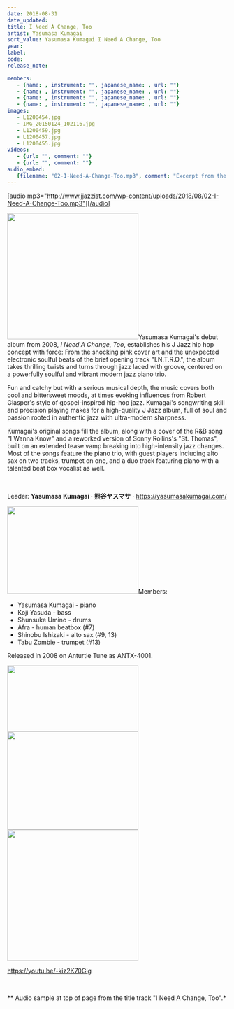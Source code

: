 ```yaml
---
date: 2018-08-31
date_updated: 
title: I Need A Change, Too
artist: Yasumasa Kumagai
sort_value: Yasumasa Kumagai I Need A Change, Too
year: 
label: 
code: 
release_note: 

members:
   - {name: , instrument: "", japanese_name: , url: ""}
   - {name: , instrument: "", japanese_name: , url: ""}
   - {name: , instrument: "", japanese_name: , url: ""}
   - {name: , instrument: "", japanese_name: , url: ""}
images: 
   - L1200454.jpg
   - IMG_20150124_102116.jpg
   - L1200459.jpg
   - L1200457.jpg
   - L1200455.jpg
videos: 
   - {url: "", comment: ""}
   - {url: "", comment: ""}
audio_embed:
   {filename: "02-I-Need-A-Change-Too.mp3", comment: "Excerpt from the title track \"I Need A Change, Too\":"}
---
```

[audio mp3="http://www.jjazzist.com/wp-content/uploads/2018/08/02-I-Need-A-Change-Too.mp3"][/audio]

<a href="http://www.jjazzist.com/wp-content/uploads/2018/08/L1200454.jpg"><img class="alignright size-medium wp-image-2267" src="http://www.jjazzist.com/wp-content/uploads/2018/08/L1200454-300x289.jpg" alt="" width="300" height="289" /></a>Yasumasa Kumagai's debut album from 2008, *I Need A Change, Too*, establishes his J Jazz hip hop concept with force: From the shocking pink cover art and the unexpected electronic soulful beats of the brief opening track "I.N.T.R.O.", the album takes thrilling twists and turns through jazz laced with groove, centered on a powerfully soulful and vibrant modern jazz piano trio.

Fun and catchy but with a serious musical depth, the music covers both cool and bittersweet moods, at times evoking influences from Robert Glasper's style of gospel-inspired hip-hop jazz. Kumagai's songwriting skill and precision playing makes for a high-quality J Jazz album, full of soul and passion rooted in authentic jazz with ultra-modern sharpness.

Kumagai's original songs fill the album, along with a cover of the R&amp;B song "I Wanna Know" and a reworked version of Sonny Rollins's "St. Thomas", built on an extended tease vamp breaking into high-intensity jazz changes. Most of the songs feature the piano trio, with guest players including alto sax on two tracks, trumpet on one, and a duo track featuring piano with a talented beat box vocalist as well.

&nbsp;

Leader: <strong>Yasumasa Kumagai · 熊谷ヤスマサ</strong> · <a href="https://yasumasakumagai.com/">https://yasumasakumagai.com/</a>

<a href="http://www.jjazzist.com/wp-content/uploads/2018/08/IMG_20150124_102116.jpg"><img class="alignright size-medium wp-image-2271" src="http://www.jjazzist.com/wp-content/uploads/2018/08/IMG_20150124_102116-300x200.jpg" alt="" width="300" height="200" /></a>Members:
<ul>
 	<li>Yasumasa Kumagai - piano</li>
 	<li>Koji Yasuda - bass</li>
 	<li>Shunsuke Umino - drums</li>
 	<li>Afra - human beatbox (#7)</li>
 	<li>Shinobu Ishizaki - alto sax (#9, 13)</li>
 	<li>Tabu Zombie - trumpet (#13)</li>
</ul>
Released in 2008 on Anturtle Tune as ANTX-4001.

<a href="http://www.jjazzist.com/wp-content/uploads/2018/08/L1200459.jpg"><img class="alignnone size-medium wp-image-2270" src="http://www.jjazzist.com/wp-content/uploads/2018/08/L1200459-300x151.jpg" alt="" width="300" height="151" /></a><a href="http://www.jjazzist.com/wp-content/uploads/2018/08/L1200457.jpg"><img class="alignnone size-medium wp-image-2269" src="http://www.jjazzist.com/wp-content/uploads/2018/08/L1200457-300x225.jpg" alt="" width="300" height="225" /></a><a href="http://www.jjazzist.com/wp-content/uploads/2018/08/L1200455.jpg"><img class="alignnone size-medium wp-image-2268" src="http://www.jjazzist.com/wp-content/uploads/2018/08/L1200455-300x300.jpg" alt="" width="300" height="300" /></a>

https://youtu.be/-kiz2K70Glg

&nbsp;

** Audio sample at top of page from the title track "I Need A Change, Too".*
